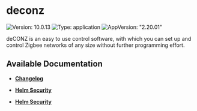 # deconz

![Version: 10.0.13](https://img.shields.io/badge/Version-10.0.13-informational?style=flat-square) ![Type: application](https://img.shields.io/badge/Type-application-informational?style=flat-square) ![AppVersion: "2.20.01"](https://img.shields.io/badge/AppVersion-"2.20.01"-informational?style=flat-square)

deCONZ is an easy to use control software, with which you can set up and control Zigbee networks of any size without further programming effort.

## Available Documentation

- [**Changelog**](CHANGELOG)

- [**Helm Security**](container-security)

- [**Helm Security**](helm-security)

